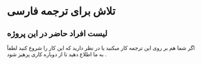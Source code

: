 # تلاش برای ترجمه فارسی #


## لیست افراد حاضر در این پروژه ##

اگر شما هم بر روی این ترجمه کار میکنید یا در نظر دارید  که این کار را شروع  کنید لطفآ به ما اطلاع دهید تا از دوباره کاری پرهیز شود .

